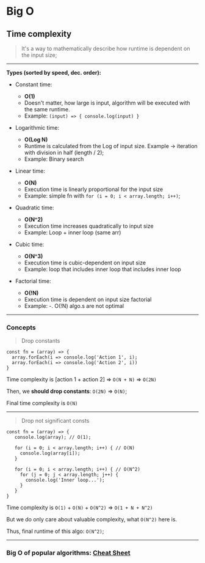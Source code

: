 # Big O

## Time complexity

> It's a way to mathematically describe how runtime is dependent on the input size;

---

**Types (sorted by speed, dec. order):**

- Constant time:

  - **O(1)**
  - Doesn't matter, how large is input, algorithm will be executed with the same runtime.
  - Example: `(input) => { console.log(input) }`

- Logarithmic time:

  - **O(Log N)**
  - Runtime is calculated from the Log of input size. Example -> iteration with division in half (length / 2);
  - Example: Binary search

- Linear time:

  - **O(N)**
  - Execution time is linearly proportional for the input size
  - Example: simple fn with `for (i = 0; i < array.length; i++)`;

- Quadratic time:

  - **O(N^2)**
  - Execution time increases quadratically to input size
  - Example: Loop + inner loop (same arr)

- Cubic time:

  - **O(N^3)**
  - Execution time is cubic-dependent on input size
  - Example: loop that includes inner loop that includes inner loop

- Factorial time:
  - **O(!N)**
  - Execution time is dependent on input size factorial
  - Example: -. O(!N) algo.s are not optimal

---

### Concepts

> Drop constants

```JS
const fn = (array) => {
  array.forEach(i => console.log('Action 1', i);
  array.forEach(i => console.log('Action 2', i))
}
```

Time complexity is [action 1 + action 2] => `O(N + N)` => `O(2N)`

Then, we **should drop constants**: `O(2N)` => `O(N)`;

Final time complexity is `O(N)`

---

> Drop not significant consts

```JS
const fn = (array) => {
   console.log(array); // O(1);

   for (i = 0; i < array.length; i++) { // O(N)
     console.log(array[i]);
   }

   for (i = 0; i < array.length; i++) { // O(N^2)
     for (j = 0; j < array.length; j++) {
       console.log('Inner loop...');
     }
   }
}
```

Time complexity is `O(1)` + `O(N)` + `O(N^2)` => `O(1 + N + N^2)`

But we do only care about valuable complexity, what `O(N^2)` here is.

Thus, final runtime of this algo: `O(N^2)`;

---

### Big O of popular algorithms: [Cheat Sheet](http://bigocheatsheet.com)
